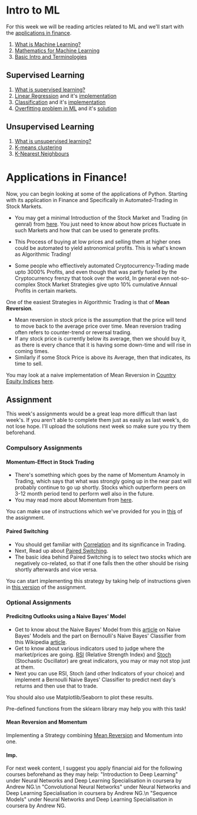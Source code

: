 # Intro to ML

For this week we will be reading articles related to ML and we'll start with the [applications in finance](#Applications-in-Finance!).

1. [What is Machine Learning?](https://www.edureka.co/blog/what-is-machine-learning/)
2. [Mathematics for Machine Learning](https://www.edureka.co/blog/mathematics-for-machine-learning/)
3. [Basic Intro and Terminologies](https://www.edureka.co/blog/introduction-to-machine-learning/)

## Supervised Learning

1. [What is supervised learning?](https://www.edureka.co/blog/supervised-learning/)
2. [Linear Regression](https://www.edureka.co/blog/linear-regression-in-python/) and it's [implementation](https://www.edureka.co/blog/linear-regression-for-machine-learning/)
3. [Classification](https://www.edureka.co/blog/classification-algorithms/) and it's [implementation](https://www.edureka.co/blog/classification-in-machine-learning/)
4. [Overfitting problem in ML](https://www.edureka.co/blog/overfitting-in-machine-learning/) and it's [solution](https://www.edureka.co/blog/regularization-in-machine-learning/)

## Unsupervised Learning

1. [What is unsupervised learning?](https://www.edureka.co/blog/unsupervised-learning/)
2. [K-means clustering](https://www.edureka.co/blog/k-means-clustering-algorithm/)
3. [K-Nearest Neighbours](https://www.edureka.co/blog/k-nearest-neighbors-algorithm/)

# Applications in Finance!

Now, you can begin looking at some of the applications of Python. Starting with its application in Finance and Specifically in
Automated-Trading in Stock Markets.

- You may get a minimal Introduction of the Stock Market and Trading (in genral) from [here](https://www.youtube.com/watch?v=bl797s8u0QQ&t=463s). You just need to know about how prices fluctuate in such Markets and how that can be used to generate profits.

- This Process of buying at low prices and selling them at higher ones could be automated to yield astronomical profits. This is what's known as Algorithmic Trading!
- Some people who effiectively automated Cryptocurrency-Trading made upto 3000% Profits, and even though that was partly fueled by the
  Cryptocurrency frenzy that took over the world, In general even not-so-complex Stock Market Strategies give upto 10% cumulative Annual Profits in
  certain markets.

One of the easiest Strategies in Algorithmic Trading is that of **Mean Reversion**.

- Mean reversion in stock price is the assumption that the price will tend to move back to the average price over time. Mean reversion trading often refers to counter-trend or reversal trading.
- If any stock price is currently below its average, then we should buy it, as there is every chance that it is having some down-time and will rise in coming times.
- Similarly if some Stock Price is above its Average, then that indicates, its time to sell.

You may look at a naive implementation of Mean Reversion in [Country Equity Indices](https://en.wikipedia.org/wiki/Stock_market_index) [here](https://www.quantconnect.com/tutorials/strategy-library/mean-reversion-effect-in-country-equity-indexes).

## Assignment

This week's assignments would be a great leap more difficult than last week's. If you aren't able to complete them just as easily as last week's, do not lose hope. I'll upload the solutions next week so make sure you try them beforehand.

### Compulsory Assignments

#### Momentum-Effect in Stock Trading

- There's something which goes by the name of Momentum Anamoly in Trading, which says that what was strongly going up in the near past will probably continue to go up shortly. Stocks which outperform peers on 3-12 month period tend to perform well also in the future.
- You may read more about Momentum from [here](https://quantpedia.com/strategies/momentum-factor-effect-in-stocks/).

You can make use of instructions which we've provided for you in [this](https://github.com/Agam9427/WiDS-2022-23/blob/main/Week%202/Momentum.ipynb) of the assignment.

#### Paired Switching

- You should get familiar with [Correlation](https://www.investopedia.com/ask/answers/032515/what-does-it-mean-if-correlation-coefficient-positive-negative-or-zero.asp) and its significance in Trading.
- Next, Read up about [Paired Switching](https://quantpedia.com/strategies/paired-switching/).
- The basic idea behind Paired Switching is to select two stocks which are negatively co-related, so that if one falls then the other should be rising shortly afterwards and vice versa.

You can start implementing this strategy by taking help of instructions given in [this version](https://github.com/Agam9427/WiDS-2022-23/blob/main/Week%202/Pairs.ipynb) of the assignment.

### Optional Assignments

#### Predicitng Outlooks using a Naive Bayes' Model

- Get to know about the Naive Bayes' Model from this [article](https://towardsdatascience.com/all-about-naive-bayes-8e13cef044cf) on Naive Bayes' Models and the part on Bernoulli's Naive Bayes' Classifier from this Wikipedia [article](https://en.wikipedia.org/wiki/Naive_Bayes_classifier).
- Get to know about various indicators used to judge where the market/prices are going. [RSI](https://blog.quantinsti.com/rsi-indicator/) (Relative Strength Index) and [Stoch](https://blog.quantinsti.com/stochastic-oscillator/) (Stochastic Oscillator) are great indicators, you may or may not stop just at them.
- Next you can use RSI, Stoch (and other Indicators of your choice) and implement a Bernoulli Naive Bayes' Classifier to predict next day's returns and then use that to trade.

You should also use Matplotlib/Seaborn to plot these results.

Pre-defined functions from the sklearn library may help you with this task!

#### Mean Reversion and Momentum

Implementing a Strategy combining [Mean Reversion](https://www.investopedia.com/terms/m/meanreversion.asp) and Momentum into one.

#### Imp.
For next week content, I suggest you apply financial aid for the following courses beforehand as they may help:
"Introduction to Deep Learning" under Neural Networks and Deep Learning Specialisation in coursera by Andrew NG.\n
"Convolutional Neural Networks" under Neural Networks and Deep Learning Specialisation in coursera by Andrew NG.\n
"Sequence Models" under Neural Networks and Deep Learning Specialisation in coursera by Andrew NG.
